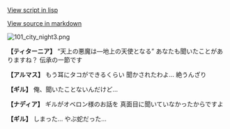 [View script in lisp](../scripts/100102033.txt)

[View source in markdown](100102033.md)

![101_city_night3.png](../images/backgrounds/101_city_night3.png)

**【ティターニア】**
“天上の悪魔は―地上の天使となる”
あなたも聞いたことがありますね？
伝承の一節です

**【アルマス】**
もう耳にタコができるくらい
聞かされたわよ…
絶うんざり

**【ギル】**
俺、聞いたことないんだけど…

**【ナディア】**
ギルがオベロン様のお話を
真面目に聞いていなかったからですよ

**【ギル】**
しまった…
やぶ蛇だった…

